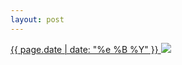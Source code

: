 ```yaml
---
layout: post
---
```


<p>
  <a href="/155">
    <time>{{ page.date | date: "%e %B %Y" }}</time>
    <img src="https://s3.amazonaws.com/life.aaronjgreenberg.com/155.jpg">
  </a>
  
</p>
